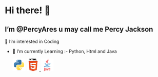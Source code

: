 <h1>Hi there! <span class="wave">👋</span></h1>

I’m @PercyAres u may call me Percy Jackson
- 

👀 I’m interested in Coding
- 🌱 I’m currently Learning :- Python, Html and Java 

  <img src="https://raw.githubusercontent.com/devicons/devicon/master/icons/python/python-original.svg" alt="python" width="40" height="40"/> </a> <a href="https://www.python.org/" target="_blank">  <img src="https://raw.githubusercontent.com/devicons/devicon/master/icons/html5/html5-original-wordmark.svg" alt="python" width="40" height="40"/> </a> <a href="https://html.com/" target="_blank">  <img src="https://raw.githubusercontent.com/devicons/devicon/master/icons/java/java-original-wordmark.svg" alt="python" width="40" height="40"/> </a> <a href="https://www.java.com/en/" target="_blank">


<!---
PercyAres/PercyAres is a ✨ special ✨ repository because its `README.md` (this file) appears on your GitHub profile.
You can click the Preview link to take a look at your changes.
--->
